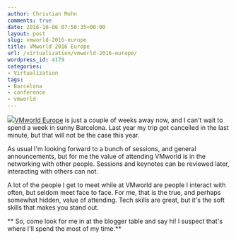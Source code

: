 ```yaml
---
author: Christian Mohn
comments: true
date: 2016-10-06 07:50:35+00:00
layout: post
slug: vmworld-2016-europe
title: VMworld 2016 Europe
url: /virtualization/vmworld-2016-europe/
wordpress_id: 4179
categories:
- Virtualization
tags:
- Barcelona
- conference
- vmworld
---
```


![](/img/61-GpznI.jpg)[VMworld Europe](http://vmworld.com) is just a couple of weeks away now, and I can't wait to spend a week in sunny Barcelona. Last year my trip got cancelled in the last minute, but that will not be the case this year.

As usual I'm looking forward to a bunch of sessions, and general announcements, but for me the value of attending VMworld is in the networking with other people. Sessions and keynotes can be reviewed later, interacting with others can not.

<!--more-->

A lot of the people I get to meet while at VMworld are people I interact with often, but seldom meet face to face. For me, that is the true, and perhaps somewhat hidden, value of attending. Tech skills are great, but it's the soft skills that makes you stand out.

** So, come look for me in at the blogger table and say hi! I suspect that's where I'll spend the most of my time.**
